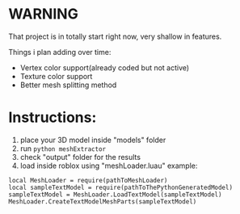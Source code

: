 # WARNING
That project is in totally start right now, very shallow in features.

Things i plan adding over time:
* Vertex color support(already coded but not active)
* Texture color support
* Better mesh splitting method

# Instructions:
1. place your 3D model inside "models" folder
2. run `python meshExtractor`
3. check "output" folder for the results
4. load inside roblox using "meshLoader.luau"
example:
```luau
local MeshLoader = require(pathToMeshLoader)
local sampleTextModel = require(pathToThePythonGeneratedModel)
sampleTextModel = MeshLoader.LoadTextModel(sampleTextModel)
MeshLoader.CreateTextModelMeshParts(sampleTextModel)
```
